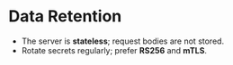<!-- SPDX-License-Identifier: Apache-2.0 -->
# Data Retention

- The server is **stateless**; request bodies are not stored.
- Rotate secrets regularly; prefer **RS256** and **mTLS**.
